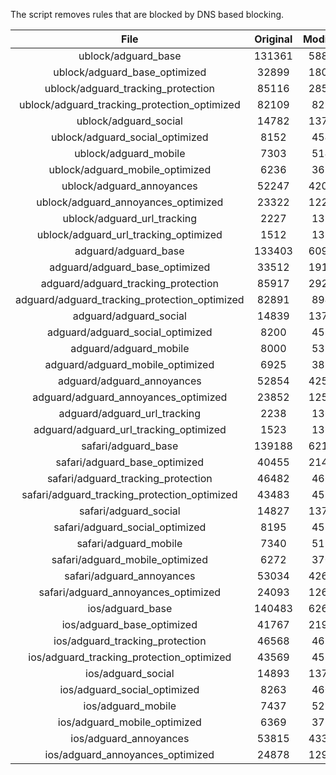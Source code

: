 The script removes rules that are blocked by DNS based blocking.


| File | Original | Modified |
|:----:|:-----:|:-----:|
| ublock/adguard_base | 131361 | 58893 |
| ublock/adguard_base_optimized | 32899 | 18094 |
| ublock/adguard_tracking_protection | 85116 | 28529 |
| ublock/adguard_tracking_protection_optimized | 82109 | 8214 |
| ublock/adguard_social | 14782 | 13708 |
| ublock/adguard_social_optimized | 8152 | 4546 |
| ublock/adguard_mobile | 7303 | 5142 |
| ublock/adguard_mobile_optimized | 6236 | 3673 |
| ublock/adguard_annoyances | 52247 | 42044 |
| ublock/adguard_annoyances_optimized | 23322 | 12298 |
| ublock/adguard_url_tracking | 2227 | 1354 |
| ublock/adguard_url_tracking_optimized | 1512 | 1351 |
| adguard/adguard_base | 133403 | 60972 |
| adguard/adguard_base_optimized | 33512 | 19132 |
| adguard/adguard_tracking_protection | 85917 | 29271 |
| adguard/adguard_tracking_protection_optimized | 82891 | 8940 |
| adguard/adguard_social | 14839 | 13769 |
| adguard/adguard_social_optimized | 8200 | 4593 |
| adguard/adguard_mobile | 8000 | 5329 |
| adguard/adguard_mobile_optimized | 6925 | 3853 |
| adguard/adguard_annoyances | 52854 | 42564 |
| adguard/adguard_annoyances_optimized | 23852 | 12586 |
| adguard/adguard_url_tracking | 2238 | 1363 |
| adguard/adguard_url_tracking_optimized | 1523 | 1360 |
| safari/adguard_base | 139188 | 62187 |
| safari/adguard_base_optimized | 40455 | 21413 |
| safari/adguard_tracking_protection | 46482 | 4665 |
| safari/adguard_tracking_protection_optimized | 43483 | 4513 |
| safari/adguard_social | 14827 | 13752 |
| safari/adguard_social_optimized | 8195 | 4579 |
| safari/adguard_mobile | 7340 | 5184 |
| safari/adguard_mobile_optimized | 6272 | 3709 |
| safari/adguard_annoyances | 53034 | 42665 |
| safari/adguard_annoyances_optimized | 24093 | 12663 |
| ios/adguard_base | 140483 | 62695 |
| ios/adguard_base_optimized | 41767 | 21918 |
| ios/adguard_tracking_protection | 46568 | 4675 |
| ios/adguard_tracking_protection_optimized | 43569 | 4523 |
| ios/adguard_social | 14893 | 13791 |
| ios/adguard_social_optimized | 8263 | 4600 |
| ios/adguard_mobile | 7437 | 5229 |
| ios/adguard_mobile_optimized | 6369 | 3751 |
| ios/adguard_annoyances | 53815 | 43331 |
| ios/adguard_annoyances_optimized | 24878 | 12990 |